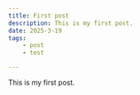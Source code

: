 ```yaml
---
title: First post
description: This is my first post.
date: 2025-3-19
tags:
    - post
    - test

---
```


This is my first post.
